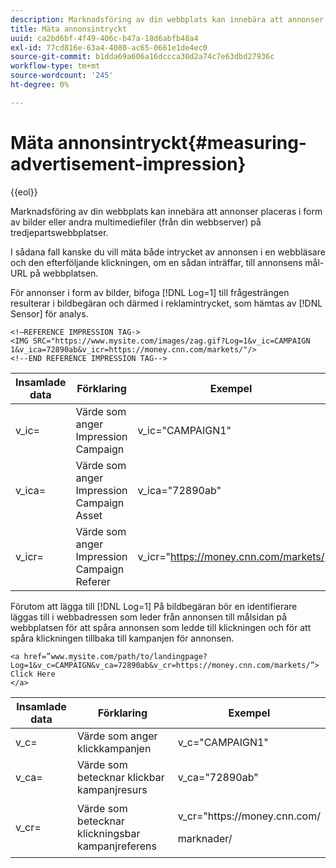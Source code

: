 ```yaml
---
description: Marknadsföring av din webbplats kan innebära att annonser placeras i form av bilder eller andra multimediefiler (från din webbserver) på tredjepartswebbplatser.
title: Mäta annonsintryckt
uuid: ca2bd6bf-4f49-406c-b47a-18d6abfb48a4
exl-id: 77cd816e-63a4-4080-ac65-0661e1de4ec0
source-git-commit: b1dda69a606a16dccca30d2a74c7e63dbd27936c
workflow-type: tm+mt
source-wordcount: '245'
ht-degree: 0%

---
```


# Mäta annonsintryckt{#measuring-advertisement-impression}

{{eol}}

Marknadsföring av din webbplats kan innebära att annonser placeras i form av bilder eller andra multimediefiler (från din webbserver) på tredjepartswebbplatser.

I sådana fall kanske du vill mäta både intrycket av annonsen i en webbläsare och den efterföljande klickningen, om en sådan inträffar, till annonsens mål-URL på webbplatsen.

För annonser i form av bilder, bifoga [!DNL Log=1] till frågesträngen resulterar i bildbegäran och därmed i reklamintrycket, som hämtas av [!DNL Sensor] för analys.

```
<!—REFERENCE IMPRESSION TAG->
<IMG SRC="https://www.mysite.com/images/zag.gif?Log=1&v_ic=CAMPAIGN 1&v_ica=72890ab&v_icr=https://money.cnn.com/markets/"/>
<!--END REFERENCE IMPRESSION TAG-->
```

| Insamlade data | Förklaring | Exempel |
|---|---|---|
| v_ic= | Värde som anger Impression Campaign | v_ic=&quot;CAMPAIGN1&quot; |
| v_ica= | Värde som anger Impression Campaign Asset | v_ica=&quot;72890ab&quot; |
| v_icr= | Värde som anger Impression Campaign Referer | v_icr=&quot;https://money.cnn.com/markets/ |

Förutom att lägga till [!DNL Log=1] På bildbegäran bör en identifierare läggas till i webbadressen som leder från annonsen till målsidan på webbplatsen för att spåra annonsen som ledde till klickningen och för att spåra klickningen tillbaka till kampanjen för annonsen.

```
<a href=”www.mysite.com/path/to/landingpage?Log=1&v_c=CAMPAIGN&v_ca=72890ab&v_cr=https://money.cnn.com/markets/”>
Click Here
</a>
```

<table id="table_B87134C522EF4AC9BD2AFA6F4A0CF574">
 <thead>
  <tr>
   <th colname="col1" class="entry"> Insamlade data </th>
   <th colname="col2" class="entry"> Förklaring </th>
   <th colname="col3" class="entry"> Exempel </th>
  </tr>
 </thead>
 <tbody>
  <tr>
   <td colname="col1"> v_c= </td>
   <td colname="col2"> Värde som anger klickkampanjen </td>
   <td colname="col3"> v_c="CAMPAIGN1" </td>
  </tr>
  <tr>
   <td colname="col1"> v_ca= </td>
   <td colname="col2"> Värde som betecknar klickbar kampanjresurs </td>
   <td colname="col3"> v_ca="72890ab" </td>
  </tr>
  <tr>
   <td colname="col1"> v_cr= </td>
   <td colname="col2"> Värde som betecknar klickningsbar kampanjreferens </td>
   <td colname="col3"> <p> <span class="filepath"> v_cr="https://money.cnn.com/</span> </p> <p>marknader/ </p> </td>
  </tr>
 </tbody>
</table>
